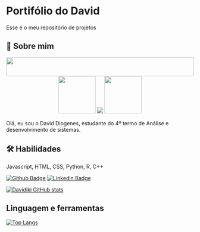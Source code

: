 # Portifólio do David

Esse é o meu repositório de projetos


## 🚀 Sobre mim
 <img width="100%" height="50" src="etc/bar-nav.gif"/>
 
 <div align="center"> 
   <img src="https://media0.giphy.com/media/YTtqB2j5EN7IA/giphy.gif?cid=ecf05e47302cl31o18arm0b1ahqag65yuslbhx9ftk8qklf9&ep=v1_gifs_search&rid=giphy.gif&ct=g" width="100"> 
    <img src="https://readme-typing-svg.herokuapp.com/?lines=Hello+World!+✌🏻;Eu+sou+David+Diogenes...;+Seja+bem+vindo!&center=true&size=30">
    <img src="https://media1.giphy.com/media/4SY40ExbxfyOyD91VI/giphy.gif?cid=ecf05e47asunzh1lhm3u2hbfaw7ok027fx68j9n91uumhyg6&ep=v1_gifs_search&rid=giphy.gif&ct=g" width="100">
 </div>
 
 <a align="left" href="#"><img width="100%" height="1" src="etc/bar.gif" /></a>
Olá, eu sou o David Diogenes, estudante do 4º termo de Análise e desenvolvimento de sistemas.


## 🛠 Habilidades
Javascript, HTML, CSS, Python, R, C++




[![Github Badge](https://img.shields.io/badge/-Github-000?style=flat-square&logo=Github&logoColor=white&link=https://github.com/Davidiki/Davidiki)](https://github.com/Davidiki/Daviddiki)
[![Linkedin Badge](https://img.shields.io/badge/-LinkedIn-blue?style=flat-square&logo=Linkedin&logoColor=white&link=https://www.linkedin.com/in/david-diogenes-77bb3847/)]([https://www.linkedin.com/in/gilberto-junior-26659022/](https://www.linkedin.com/in/david-diogenes-77bb3847/))

[![Davidiki GitHub stats](https://github-readme-stats.vercel.app/api?username=Davidiki)](https://github.com/Davidiki/github-readme-stats)

## Linguagem e ferramentas
[![Top Langs](https://github-readme-stats.vercel.app/api/top-langs/?username=Davidiki&layout=compact)](https://github.com/Davidiki/github-readme-stats)
